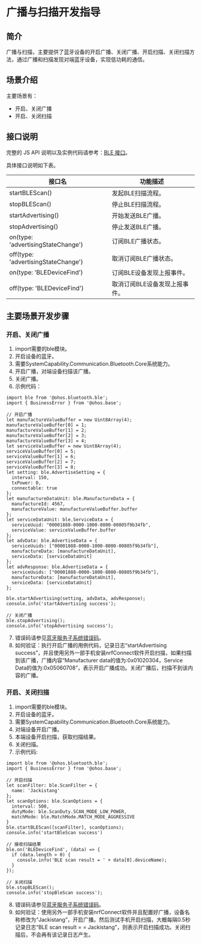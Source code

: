 # 广播与扫描开发指导

## 简介
广播与扫描，主要提供了蓝牙设备的开启广播、关闭广播、开启扫描、关闭扫描方法，通过广播和扫描发现对端蓝牙设备，实现低功耗的通信。

## 场景介绍
主要场景有：

- 开启、关闭广播
- 开启、关闭扫描

## 接口说明

完整的 JS API 说明以及实例代码请参考：[BLE 接口](../../reference/apis/js-apis-bluetooth-ble.md)。

具体接口说明如下表。

| 接口名                             | 功能描述                                                                       |
| ---------------------------------- | ------------------------------------------------------------------------------ |
| startBLEScan()                     | 发起BLE扫描流程。                                                               |
| stopBLEScan()                      | 停止BLE扫描流程。                                                                |
| startAdvertising()                 | 开始发送BLE广播。                                                                |
| stopAdvertising()                  | 停止发送BLE广播。                                                                |
| on(type: 'advertisingStateChange') | 订阅BLE广播状态。                                                                |
| off(type: 'advertisingStateChange')| 取消订阅BLE广播状态。                                                            |
| on(type: 'BLEDeviceFind')          | 订阅BLE设备发现上报事件。                                                        |
| off(type: 'BLEDeviceFind')         | 取消订阅BLE设备发现上报事件。                                                     |

## 主要场景开发步骤

### 开启、关闭广播
1. import需要的ble模块。
2. 开启设备的蓝牙。
3. 需要SystemCapability.Communication.Bluetooth.Core系统能力。
4. 开启广播，对端设备扫描该广播。
5. 关闭广播。
6. 示例代码：
```
import ble from '@ohos.bluetooth.ble';
import { BusinessError } from '@ohos.base';

// 开启广播
let manufactureValueBuffer = new Uint8Array(4);
manufactureValueBuffer[0] = 1;
manufactureValueBuffer[1] = 2;
manufactureValueBuffer[2] = 3;
manufactureValueBuffer[3] = 4;
let serviceValueBuffer = new Uint8Array(4);
serviceValueBuffer[0] = 5;
serviceValueBuffer[1] = 6;
serviceValueBuffer[2] = 7;
serviceValueBuffer[3] = 8;
let setting: ble.AdvertiseSetting = {
  interval: 150,
  txPower: 0,
  connectable: true
};
let manufactureDataUnit: ble.ManufactureData = {
  manufactureId: 4567,
  manufactureValue: manufactureValueBuffer.buffer
};
let serviceDataUnit: ble.ServiceData = {
  serviceUuid: "00001888-0000-1000-8000-00805f9b34fb",
  serviceValue: serviceValueBuffer.buffer
};
let advData: ble.AdvertiseData = {
  serviceUuids: ["00001888-0000-1000-8000-00805f9b34fb"],
  manufactureData: [manufactureDataUnit],
  serviceData: [serviceDataUnit]
};
let advResponse: ble.AdvertiseData = {
  serviceUuids: ["00001888-0000-1000-8000-00805f9b34fb"],
  manufactureData: [manufactureDataUnit],
  serviceData: [serviceDataUnit]
};

ble.startAdvertising(setting, advData, advResponse);
console.info('startAdvertising success');

// 关闭广播
ble.stopAdvertising();
console.info('stopAdvertising success');
```
7. 错误码请参见[蓝牙服务子系统错误码](../../reference/errorcodes/errorcode-bluetoothManager.md)。
8. 如何验证：执行开启广播的用例代码，记录日志“startAdvertising success”，并且使用另外一部手机安装nrfConnect软件开启扫描，如果扫描到该广播，广播内容“Manufacturer data的值为:0x01020304，Service Data的值为:0x05060708”，表示开启广播成功。关闭广播后，扫描不到该内容的广播。

### 开启、关闭扫描
1. import需要的ble模块。
2. 开启设备的蓝牙。
3. 需要SystemCapability.Communication.Bluetooth.Core系统能力。
4. 对端设备开启广播。
5. 本端设备开启扫描，获取扫描结果。
6. 关闭扫描。
7. 示例代码:
```
import ble from '@ohos.bluetooth.ble';
import { BusinessError } from '@ohos.base';

// 开启扫描
let scanFilter: ble.ScanFilter = {
  name: 'Jackistang'
};
let scanOptions: ble.ScanOptions = {
  interval: 500,
  dutyMode: ble.ScanDuty.SCAN_MODE_LOW_POWER,
  matchMode: ble.MatchMode.MATCH_MODE_AGGRESSIVE
}
ble.startBLEScan([scanFilter], scanOptions);
console.info('startBleScan success')

// 接收扫描结果
ble.on('BLEDeviceFind', (data) => {
  if (data.length > 0) {
    console.info('BLE scan result = ' + data[0].deviceName);
  }
});

// 关闭扫描
ble.stopBLEScan();
console.info('stopBleScan success');
```
8. 错误码请参见[蓝牙服务子系统错误码](../../reference/errorcodes/errorcode-bluetoothManager.md)。
9. 如何验证：使用另外一部手机安装nrfConnect软件并且配置好广播，设备名称修改为“Jackistang”，开启广播。然后测试手机开启扫描，大概每隔0.5秒记录日志“BLE scan result =  = Jackistang”，则表示开启扫描成功。关闭扫描后，不会再有该记录日志产生。